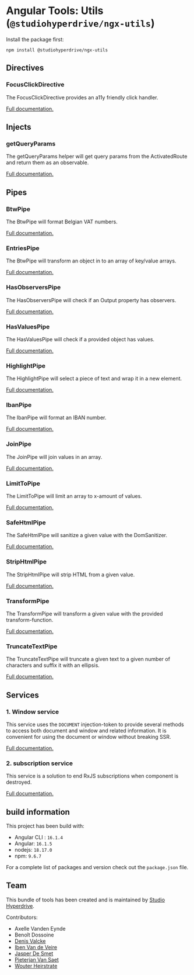 # Angular Tools: Utils (`@studiohyperdrive/ngx-utils`)

Install the package first:
```shell
npm install @studiohyperdrive/ngx-utils
```
## Directives
### FocusClickDirective
The FocusClickDirective provides an a11y friendly click handler.

[Full documentation.](src/lib/directives/focus-click/focus-click.directive.md)

## Injects
### getQueryParams
The getQueryParams helper will get query params from the ActivatedRoute and return them as an observable.

[Full documentation.](src/lib/injects/query-params/query-params.inject.md)

## Pipes
### BtwPipe
The BtwPipe will format Belgian VAT numbers.

[Full documentation.](src/lib/pipes/btw/btw.pipe.md)

### EntriesPipe

The BtwPipe will transform an object in to an array of key/value arrays.

[Full documentation.](src/lib/pipes/entries/entries.pipe.md)

### HasObserversPipe

The HasObserversPipe will check if an Output property has observers.

[Full documentation.](src/lib/pipes/has-observers/has-observers.pipe.md)

### HasValuesPipe

The HasValuesPipe will check if a provided object has values.

[Full documentation.](src/lib/pipes/has-values/has-values.pipe.md)

### HighlightPipe

The HighlightPipe will select a piece of text and wrap it in a new element.

[Full documentation.](src/lib/pipes/highlight/highlight.pipe.md)

### IbanPipe

The IbanPipe will format an IBAN number.

[Full documentation.](src/lib/pipes/iban/iban.pipe.md)

### JoinPipe

The JoinPipe will join values in an array.

[Full documentation.](src/lib/pipes/join/join.pipe.md)

### LimitToPipe

The LimitToPipe will limit an array to x-amount of values.

[Full documentation.](src/lib/pipes/limit-to/limit-to.pipe.md)

### SafeHtmlPipe

The SafeHtmlPipe will sanitize a given value with the DomSanitizer.

[Full documentation.](src/lib/pipes/safe-html/safe-html.pipe.md)

### StripHtmlPipe

The StripHtmlPipe will strip HTML from a given value.

[Full documentation.](src/lib/pipes/strip-html/strip-html.pipe.md)

### TransformPipe

The TransformPipe will transform a given value with the provided transform-function.

[Full documentation.](src/lib/pipes/transform/transform.pipe.md)

### TruncateTextPipe

The TruncateTextPipe will truncate a given text to a given number of characters and suffix it with an ellipsis.

[Full documentation.](src/lib/pipes/truncate-text/truncate-text.pipe.md)

## Services
### 1. Window service
This service uses the `DOCUMENT` injection-token to provide several methods to access both document and window and related information.
It is convenient for using the document or window without breaking SSR.

[Full documentation.](src/lib/services/window-service/window.service.md)

### 2. subscription service
This service is a solution to end RxJS subscriptions when component is destroyed.

[Full documentation.](src/lib/services/subscription-service/subscription.service.md)

## build information
This project has been build with:
- Angular CLI : `16.1.4`
- Angular: `16.1.5`
- nodejs: `18.17.0`
- npm: `9.6.7`

For a complete list of packages and version check out the `package.json` file.

## Team

This bundle of tools has been created and is maintained by [Studio Hyperdrive](https://studiohyperdrive.be).

Contributors:
- Axelle Vanden Eynde
- Benoît Dossoine
- [Denis Valcke](https://github.com/DenisValcke)
- [Iben Van de Veire](https://github.com/IbenTesara)
- [Jasper De Smet](https://github.com/jsprds)
- [Pieterjan Van Saet](https://github.com/HybridFox)
- [Wouter Heirstrate](https://github.com/WHeirstrate)
